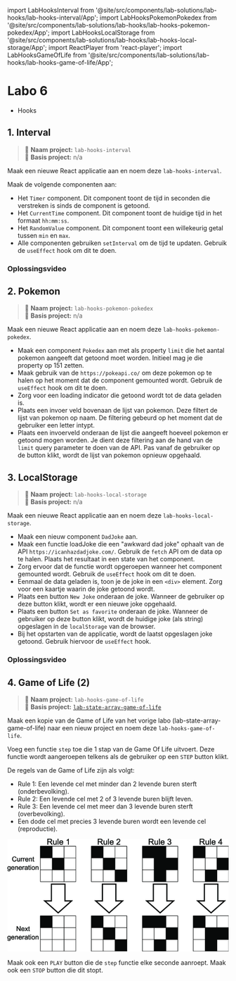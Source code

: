 import LabHooksInterval from '@site/src/components/lab-solutions/lab-hooks/lab-hooks-interval/App';
import LabHooksPokemonPokedex from '@site/src/components/lab-solutions/lab-hooks/lab-hooks-pokemon-pokedex/App';
import LabHooksLocalStorage from '@site/src/components/lab-solutions/lab-hooks/lab-hooks-local-storage/App';
import ReactPlayer from 'react-player';
import LabHooksGameOfLife from '@site/src/components/lab-solutions/lab-hooks/lab-hooks-game-of-life/App';

# Labo 6

- Hooks

## 1. Interval

> 📂 **Naam project:** `lab-hooks-interval`  
> 🔗 **Basis project:** n/a

Maak een nieuwe React applicatie aan en noem deze `lab-hooks-interval`.
            
Maak de volgende componenten aan:

- Het `Timer` component. Dit component toont de tijd in seconden die verstreken is sinds de component is getoond. 
- Het `CurrentTime` component. Dit component toont de huidige tijd in het formaat `hh:mm:ss`.
- Het `RandomValue` component. Dit component toont een willekeurig getal tussen `min` en `max`.
- Alle componenten gebruiken `setInterval` om de tijd te updaten. Gebruik de `useEffect` hook om dit te doen.

<div style={{padding: 10, border: "1px dotted black"}}>
    <LabHooksInterval/>
</div>

### Oplossingsvideo

<ReactPlayer controls url='https://youtu.be/QQA4PXp967c'/>

## 2. Pokemon

> 📂 **Naam project:** `lab-hooks-pokemon-pokedex`  
> 🔗 **Basis project:** n/a

Maak een nieuwe React applicatie aan en noem deze `lab-hooks-pokemon-pokedex`.

- Maak een component `Pokedex` aan met als property `limit` die het aantal pokemon aangeeft dat getoond moet worden. Initieel mag je die property op 151 zetten.
- Maak gebruik van de `https://pokeapi.co/` om deze pokemon op te halen op het moment dat de component gemounted wordt. Gebruik de `useEffect` hook om dit te doen.
- Zorg voor een loading indicator die getoond wordt tot de data geladen is.
- Plaats een invoer veld bovenaan de lijst van pokemon. Deze filtert de lijst van pokemon op naam. De filtering gebeurd op het moment dat de gebruiker een letter intypt. 
- Plaats een invoerveld onderaan de lijst die aangeeft hoeveel pokemon er getoond mogen worden. Je dient deze filtering aan de hand van de `limit` query parameter te doen van de API. Pas vanaf de gebruiker op de button klikt, wordt de lijst van pokemon opnieuw opgehaald.

<div style={{padding: 10, border: "1px dotted black"}}>
<LabHooksPokemonPokedex/>
</div>

## 3. LocalStorage

> 📂 **Naam project:** `lab-hooks-local-storage`  
> 🔗 **Basis project:** n/a

Maak een nieuwe React applicatie aan en noem deze `lab-hooks-local-storage`.

- Maak een nieuw component `DadJoke` aan. 
- Maak een functie loadJoke die een "awkward dad joke" ophaalt van de API `https://icanhazdadjoke.com/`. Gebruik de `fetch` API om de data op te halen. Plaats het resultaat in een state van het component.
- Zorg ervoor dat de functie wordt opgeroepen wanneer het component gemounted wordt. Gebruik de `useEffect` hook om dit te doen.
- Eenmaal de data geladen is, toon je de joke in een `<div>` element. Zorg voor een kaartje waarin de joke getoond wordt.
- Plaats een button `New Joke` onderaan de joke. Wanneer de gebruiker op deze button klikt, wordt er een nieuwe joke opgehaald.
- Plaats een button `Set as favorite` onderaan de joke. Wanneer de gebruiker op deze button klikt, wordt de huidige joke (als string) opgeslagen in de `localStorage` van de browser. 
- Bij het opstarten van de applicatie, wordt de laatst opgeslagen joke getoond. Gebruik hiervoor de `useEffect` hook.

<div style={{padding: 10, border: "1px dotted black"}}>
<LabHooksLocalStorage/>
</div>

### Oplossingsvideo

<ReactPlayer controls url='https://youtu.be/-ZCPmx5HGvA'/>

## 4. Game of Life (2)

> 📂 **Naam project:** `lab-hooks-game-of-life`  
> 🔗 **Basis project:**  [`lab-state-array-game-of-life`](lab5.md#8-game-of-life-1)

Maak een kopie van de Game of Life van het vorige labo (lab-state-array-game-of-life) naar een nieuw project en noem deze `lab-hooks-game-of-life`.

Voeg een functie `step` toe die 1 stap van de Game Of Life uitvoert. Deze functie wordt aangeroepen telkens als de gebruiker op een `STEP` button klikt.

De regels van de Game of Life zijn als volgt:
- Rule 1: Een levende cel met minder dan 2 levende buren sterft (onderbevolking).
- Rule 2: Een levende cel met 2 of 3 levende buren blijft leven.
- Rule 3: Een levende cel met meer dan 3 levende buren sterft (overbevolking).
- Een dode cel met precies 3 levende buren wordt een levende cel (reproductie).

![alt text](./images/gameofliferules.png)

Maak ook een `PLAY` button die de `step` functie elke seconde aanroept. Maak ook een `STOP` button die dit stopt.

<LabHooksGameOfLife/>